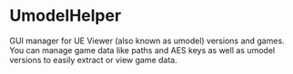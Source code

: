 # UmodelHelper
GUI manager for UE Viewer (also known as umodel) versions and games. You can manage game data like paths and AES keys as well as umodel versions to easily extract or view game data.
